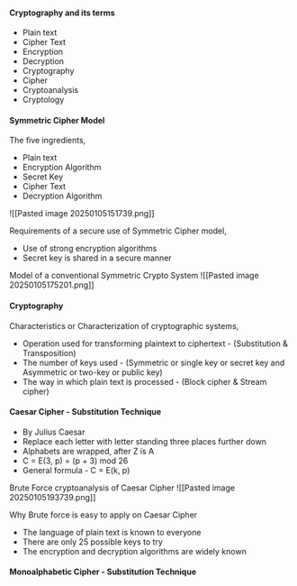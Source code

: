 #### Cryptography and its terms

*  Plain text
*  Cipher Text
*  Encryption 
*  Decryption
*  Cryptography
*  Cipher
*  Cryptoanalysis 
*  Cryptology

#### Symmetric Cipher Model

The five ingredients,
- Plain text
- Encryption Algorithm
- Secret Key
- Cipher Text
- Decryption Algorithm

![[Pasted image 20250105151739.png]]

Requirements of a secure use of Symmetric Cipher model,
- Use of strong encryption algorithms
- Secret key is shared in a secure manner

Model of a conventional Symmetric Crypto System
![[Pasted image 20250105175201.png]]

#### Cryptography

Characteristics or Characterization of cryptographic systems,
- Operation used for transforming plaintext to ciphertext - (Substitution & Transposition)
- The number of keys used - (Symmetric or single key or secret key and Asymmetric or two-key or public key)
- The way in which plain text is processed - (Block cipher & Stream cipher)

#### Caesar Cipher - Substitution Technique

- By Julius Caesar
- Replace each letter with letter standing three places further down
- Alphabets are wrapped, after Z is A
- C = E(3, p) = (p + 3) mod 26
- General formula - C = E(k, p)

Brute Force cryptoanalysis of Caesar Cipher
![[Pasted image 20250105193739.png]]

Why Brute force is easy to apply on Caesar Cipher
- The language of plain text is known to everyone
- There are only 25 possible keys to try
- The encryption and decryption algorithms are widely known

#### Monoalphabetic Cipher - Substitution Technique

